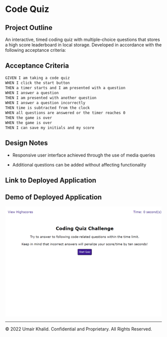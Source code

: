 # Code Quiz

## Project Outline

 An interactive, timed coding quiz with multiple-choice questions that stores a high score leaderboard in local storage. Developed in accordance with the following acceptance criteria:

## Acceptance Criteria

```
GIVEN I am taking a code quiz
WHEN I click the start button
THEN a timer starts and I am presented with a question
WHEN I answer a question
THEN I am presented with another question
WHEN I answer a question incorrectly
THEN time is subtracted from the clock
WHEN all questions are answered or the timer reaches 0
THEN the game is over
WHEN the game is over
THEN I can save my initials and my score
```

## Design Notes

* Responsive user interface achieved through the use of media queries

* Additional questions can be added without affecting functionality

## Link to Deployed Application



## Demo of Deployed Application

![A user clicks through an interactive coding quiz, then enters initials to save the high score before resetting and starting over.](./assets/images/code_quiz_demo.gif)

---

© 2022 Umair Khalid. Confidential and Proprietary. All Rights Reserved.

